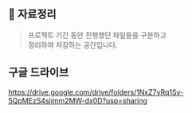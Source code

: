 ## 📁 자료정리


> 프로젝트 기간 동안 진행했던 파일들을 구분하고  
> 정리하여 저장하는 공간입니다.



## 구글 드라이브

https://drive.google.com/drive/folders/1NxZ7yRq1Sy-5QpMEzS4sjimm2MW-dx0D?usp=sharing